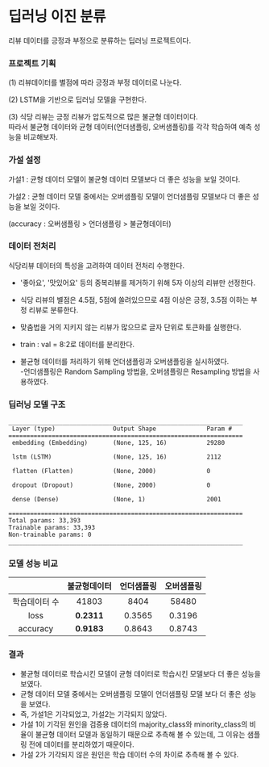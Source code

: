 # 딥러닝 이진 분류

리뷰 데이터를 긍정과 부정으로 분류하는 딥러닝 프로젝트이다.

### 프로젝트 기획
(1) 리뷰데이터를 별점에 따라 긍정과 부정 데이터로 나눈다.

(2) LSTM을 기반으로 딥러닝 모델을 구현한다.

(3) 식당 리뷰는 긍정 리뷰가 압도적으로 많은 불균형 데이터이다.  
따라서 불균형 데이터와 균형 데이터(언더샘플링, 오버샘플링)를 각각 학습하여 예측 성능을 비교해보자.

### 가설 설정  

가설1 : 균형 데이터 모델이 불균형 데이터 모델보다 더 좋은 성능을 보일 것이다.  

가설2 : 균형 데이터 모델 중에서는 오버샘플링 모델이 언더샘플링 모델보다 더 좋은 성능을 보일 것이다.  

(accuracy : 오버샘플링 > 언더샘플링 > 불균형데이터)


### 데이터 전처리
식당리뷰 데이터의 특성을 고려하여 데이터 전처리 수행한다.
- '좋아요', '맛있어요' 등의 중복리뷰를 제거하기 위해 5자 이상의 리뷰만 선정한다.

- 식당 리뷰의 별점은 4.5점, 5점에 쏠려있으므로 4점 이상은 긍정, 3.5점 이하는 부정 리뷰로 분류한다.

- 맞춤법을 거의 지키지 않는 리뷰가 많으므로 글자 단위로 토큰화를 실행한다.  

- train : val = 8:2로 데이터를 분리한다.  

- 불균형 데이터를 처리하기 위해 언더샘플링과 오버샘플링을 실시하였다.   
  -언더샘플링은 Random Sampling 방법을, 오버샘플링은 Resampling 방법을 사용하였다.

### 딥러닝 모델 구조
```
_________________________________________________________________
 Layer (type)                Output Shape              Param #   
=================================================================
 embedding (Embedding)       (None, 125, 16)           29280     
                                                                 
 lstm (LSTM)                 (None, 125, 16)           2112      
                                                                 
 flatten (Flatten)           (None, 2000)              0         
                                                                 
 dropout (Dropout)           (None, 2000)              0         
                                                                 
 dense (Dense)               (None, 1)                 2001      
                                                                 
=================================================================
Total params: 33,393
Trainable params: 33,393
Non-trainable params: 0
_________________________________________________________________
```


### 모델 성능 비교
||불균형데이터|언더샘플링|오버샘플링|
|:----:|:----:|:----:|:----:|
|학습데이터 수|41803|8404|58480|
|loss|**0.2311**|0.3565|0.3196|
|accuracy|**0.9183**|0.8643|0.8743|  

### 결과  
- 불균형 데이터로 학습시킨 모델이 균형 데이터로 학습시킨 모델보다 더 좋은 성능을 보였다.
- 균형 데이터 모델 중에서는 오버샘플링 모델이 언더샘플링 모델 보다 더 좋은 성능을 보였다.
- 즉, 가설1은 기각되었고, 가설2는 기각되지 않았다.
- 가설 1이 기각된 원인을 검증용 데이터의 majority_class와 minority_class의 비율이 불균형 데이터 모델과 동일하기 때문으로 추측해 볼 수 있는데, 그 이유는 샘플링 전에 데이터를 분리하였기 때문이다.  
- 가설 2가 기각되지 않은 원인은 학습 데이터 수의 차이로 추측해 볼 수 있다.   


